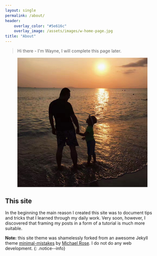 ```yaml
---
layout: single
permalink: /about/
header:
    overlay_color: "#5e616c"
    overlay_image: /assets/images/w-home-page.jpg
title: "About"
---
```


> Hi there - I'm Wayne, I will complete this page later.

<figure>
    <a href="/assets/images/about.jpg"><img src="/assets/images/about.jpg"></a>
</figure>

## This site

In the beginning the main reason I created this site was to document tips and tricks that I learned through my daily work. Very soon, however, I discovered that framing my posts in a form of a tutorial is much more suitable.

**Note:** this site theme was shamelessly forked from an awesome Jekyll theme [minimal-mistakes](https://github.com/mmistakes/minimal-mistakes/) by [Michael Rose](https://mademistakes.com/). I do not do any web development.
{: .notice--info}
